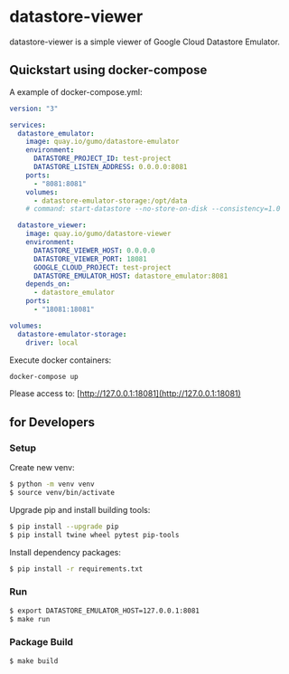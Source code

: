 # datastore-viewer

datastore-viewer is a simple viewer of Google Cloud Datastore Emulator.

## Quickstart using docker-compose

A example of docker-compose.yml:

```yaml
version: "3"

services:
  datastore_emulator:
    image: quay.io/gumo/datastore-emulator
    environment:
      DATASTORE_PROJECT_ID: test-project
      DATASTORE_LISTEN_ADDRESS: 0.0.0.0:8081
    ports:
      - "8081:8081"
    volumes:
      - datastore-emulator-storage:/opt/data
    # command: start-datastore --no-store-on-disk --consistency=1.0

  datastore_viewer:
    image: quay.io/gumo/datastore-viewer
    environment:
      DATASTORE_VIEWER_HOST: 0.0.0.0
      DATASTORE_VIEWER_PORT: 18081
      GOOGLE_CLOUD_PROJECT: test-project
      DATASTORE_EMULATOR_HOST: datastore_emulator:8081
    depends_on:
      - datastore_emulator
    ports:
      - "18081:18081"

volumes:
  datastore-emulator-storage:
    driver: local
```

Execute docker containers:

```bash
docker-compose up
```

Please access to: [http://127.0.0.1:18081](http://127.0.0.1:18081)

## for Developers

### Setup

Create new venv:

```bash
$ python -m venv venv
$ source venv/bin/activate
```

Upgrade pip and install building tools:

```bash
$ pip install --upgrade pip
$ pip install twine wheel pytest pip-tools
```

Install dependency packages:

```bash
$ pip install -r requirements.txt
```

### Run

```bash
$ export DATASTORE_EMULATOR_HOST=127.0.0.1:8081
$ make run
```

### Package Build

```bash
$ make build
```
